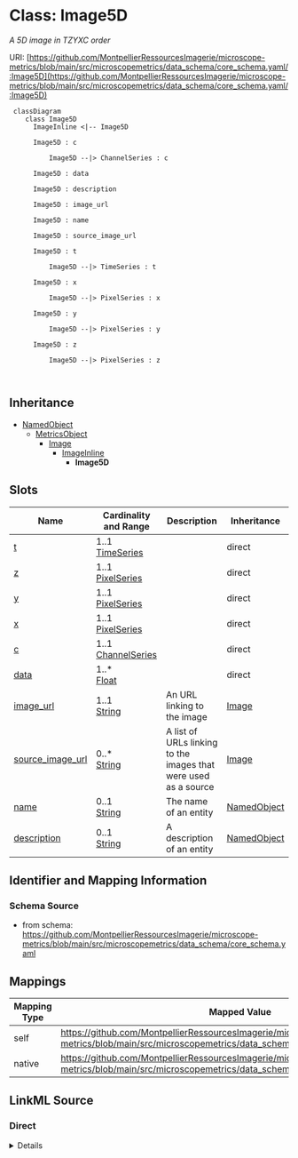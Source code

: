 # Class: Image5D


_A 5D image in TZYXC order_





URI: [https://github.com/MontpellierRessourcesImagerie/microscope-metrics/blob/main/src/microscopemetrics/data_schema/core_schema.yaml/:Image5D](https://github.com/MontpellierRessourcesImagerie/microscope-metrics/blob/main/src/microscopemetrics/data_schema/core_schema.yaml/:Image5D)




```mermaid
 classDiagram
    class Image5D
      ImageInline <|-- Image5D
      
      Image5D : c
        
          Image5D --|> ChannelSeries : c
        
      Image5D : data
        
      Image5D : description
        
      Image5D : image_url
        
      Image5D : name
        
      Image5D : source_image_url
        
      Image5D : t
        
          Image5D --|> TimeSeries : t
        
      Image5D : x
        
          Image5D --|> PixelSeries : x
        
      Image5D : y
        
          Image5D --|> PixelSeries : y
        
      Image5D : z
        
          Image5D --|> PixelSeries : z
        
      
```





## Inheritance
* [NamedObject](NamedObject.md)
    * [MetricsObject](MetricsObject.md)
        * [Image](Image.md)
            * [ImageInline](ImageInline.md)
                * **Image5D**



## Slots

| Name | Cardinality and Range | Description | Inheritance |
| ---  | --- | --- | --- |
| [t](t.md) | 1..1 <br/> [TimeSeries](TimeSeries.md) |  | direct |
| [z](z.md) | 1..1 <br/> [PixelSeries](PixelSeries.md) |  | direct |
| [y](y.md) | 1..1 <br/> [PixelSeries](PixelSeries.md) |  | direct |
| [x](x.md) | 1..1 <br/> [PixelSeries](PixelSeries.md) |  | direct |
| [c](c.md) | 1..1 <br/> [ChannelSeries](ChannelSeries.md) |  | direct |
| [data](data.md) | 1..* <br/> [Float](Float.md) |  | direct |
| [image_url](image_url.md) | 1..1 <br/> [String](String.md) | An URL linking to the image | [Image](Image.md) |
| [source_image_url](source_image_url.md) | 0..* <br/> [String](String.md) | A list of URLs linking to the images that were used as a source | [Image](Image.md) |
| [name](name.md) | 0..1 <br/> [String](String.md) | The name of an entity | [NamedObject](NamedObject.md) |
| [description](description.md) | 0..1 <br/> [String](String.md) | A description of an entity | [NamedObject](NamedObject.md) |









## Identifier and Mapping Information







### Schema Source


* from schema: https://github.com/MontpellierRessourcesImagerie/microscope-metrics/blob/main/src/microscopemetrics/data_schema/core_schema.yaml





## Mappings

| Mapping Type | Mapped Value |
| ---  | ---  |
| self | https://github.com/MontpellierRessourcesImagerie/microscope-metrics/blob/main/src/microscopemetrics/data_schema/core_schema.yaml/:Image5D |
| native | https://github.com/MontpellierRessourcesImagerie/microscope-metrics/blob/main/src/microscopemetrics/data_schema/core_schema.yaml/:Image5D |





## LinkML Source

<!-- TODO: investigate https://stackoverflow.com/questions/37606292/how-to-create-tabbed-code-blocks-in-mkdocs-or-sphinx -->

### Direct

<details>
```yaml
name: Image5D
implements:
- linkml:FiveDimensionalArray
- linkml:RowOrderedArray
description: A 5D image in TZYXC order
from_schema: https://github.com/MontpellierRessourcesImagerie/microscope-metrics/blob/main/src/microscopemetrics/data_schema/core_schema.yaml
is_a: ImageInline
attributes:
  t:
    name: t
    implements:
    - linkml:axis0
    from_schema: https://github.com/MontpellierRessourcesImagerie/microscope-metrics/blob/main/src/microscopemetrics/data_schema/core_schema.yaml
    rank: 1000
    range: TimeSeries
    required: true
  z:
    name: z
    implements:
    - linkml:axis1
    from_schema: https://github.com/MontpellierRessourcesImagerie/microscope-metrics/blob/main/src/microscopemetrics/data_schema/core_schema.yaml
    rank: 1000
    range: PixelSeries
    required: true
  y:
    name: y
    implements:
    - linkml:axis2
    from_schema: https://github.com/MontpellierRessourcesImagerie/microscope-metrics/blob/main/src/microscopemetrics/data_schema/core_schema.yaml
    range: PixelSeries
    required: true
  x:
    name: x
    implements:
    - linkml:axis3
    from_schema: https://github.com/MontpellierRessourcesImagerie/microscope-metrics/blob/main/src/microscopemetrics/data_schema/core_schema.yaml
    range: PixelSeries
    required: true
  c:
    name: c
    implements:
    - linkml:axis4
    from_schema: https://github.com/MontpellierRessourcesImagerie/microscope-metrics/blob/main/src/microscopemetrics/data_schema/core_schema.yaml
    rank: 1000
    range: ChannelSeries
    required: true
  data:
    name: data
    implements:
    - linkml:elements
    from_schema: https://github.com/MontpellierRessourcesImagerie/microscope-metrics/blob/main/src/microscopemetrics/data_schema/core_schema.yaml
    multivalued: true
    range: float
    required: true

```
</details>

### Induced

<details>
```yaml
name: Image5D
implements:
- linkml:FiveDimensionalArray
- linkml:RowOrderedArray
description: A 5D image in TZYXC order
from_schema: https://github.com/MontpellierRessourcesImagerie/microscope-metrics/blob/main/src/microscopemetrics/data_schema/core_schema.yaml
is_a: ImageInline
attributes:
  t:
    name: t
    implements:
    - linkml:axis0
    from_schema: https://github.com/MontpellierRessourcesImagerie/microscope-metrics/blob/main/src/microscopemetrics/data_schema/core_schema.yaml
    rank: 1000
    alias: t
    owner: Image5D
    domain_of:
    - Image5D
    - Shape
    range: TimeSeries
    required: true
  z:
    name: z
    implements:
    - linkml:axis1
    from_schema: https://github.com/MontpellierRessourcesImagerie/microscope-metrics/blob/main/src/microscopemetrics/data_schema/core_schema.yaml
    rank: 1000
    alias: z
    owner: Image5D
    domain_of:
    - Image5D
    - Shape
    range: PixelSeries
    required: true
  y:
    name: y
    implements:
    - linkml:axis2
    from_schema: https://github.com/MontpellierRessourcesImagerie/microscope-metrics/blob/main/src/microscopemetrics/data_schema/core_schema.yaml
    alias: y
    owner: Image5D
    domain_of:
    - ImageMask
    - Image2D
    - Image5D
    - Point
    - Rectangle
    - Ellipse
    - Vertex
    - Mask
    range: PixelSeries
    required: true
  x:
    name: x
    implements:
    - linkml:axis3
    from_schema: https://github.com/MontpellierRessourcesImagerie/microscope-metrics/blob/main/src/microscopemetrics/data_schema/core_schema.yaml
    alias: x
    owner: Image5D
    domain_of:
    - ImageMask
    - Image2D
    - Image5D
    - Point
    - Rectangle
    - Ellipse
    - Vertex
    - Mask
    range: PixelSeries
    required: true
  c:
    name: c
    implements:
    - linkml:axis4
    from_schema: https://github.com/MontpellierRessourcesImagerie/microscope-metrics/blob/main/src/microscopemetrics/data_schema/core_schema.yaml
    rank: 1000
    alias: c
    owner: Image5D
    domain_of:
    - Image5D
    - Shape
    range: ChannelSeries
    required: true
  data:
    name: data
    implements:
    - linkml:elements
    from_schema: https://github.com/MontpellierRessourcesImagerie/microscope-metrics/blob/main/src/microscopemetrics/data_schema/core_schema.yaml
    multivalued: true
    alias: data
    owner: Image5D
    domain_of:
    - ImageAsNumpy
    - ImageMask
    - Image2D
    - Image5D
    range: float
    required: true
  image_url:
    name: image_url
    description: An URL linking to the image
    from_schema: https://github.com/MontpellierRessourcesImagerie/microscope-metrics/blob/main/src/microscopemetrics/data_schema/core_schema.yaml
    rank: 1000
    multivalued: false
    identifier: true
    alias: image_url
    owner: Image5D
    domain_of:
    - Image
    range: string
    required: true
  source_image_url:
    name: source_image_url
    description: A list of URLs linking to the images that were used as a source
    from_schema: https://github.com/MontpellierRessourcesImagerie/microscope-metrics/blob/main/src/microscopemetrics/data_schema/core_schema.yaml
    rank: 1000
    multivalued: true
    alias: source_image_url
    owner: Image5D
    domain_of:
    - Image
    range: string
    required: false
  name:
    name: name
    description: The name of an entity
    from_schema: https://github.com/MontpellierRessourcesImagerie/microscope-metrics/blob/main/src/microscopemetrics/data_schema/core_schema.yaml
    rank: 1000
    multivalued: false
    alias: name
    owner: Image5D
    domain_of:
    - NamedObject
    - Experimenter
    - Column
    range: string
    required: false
  description:
    name: description
    description: A description of an entity
    from_schema: https://github.com/MontpellierRessourcesImagerie/microscope-metrics/blob/main/src/microscopemetrics/data_schema/core_schema.yaml
    rank: 1000
    multivalued: false
    alias: description
    owner: Image5D
    domain_of:
    - NamedObject
    - roi
    - Tag
    range: string

```
</details>
